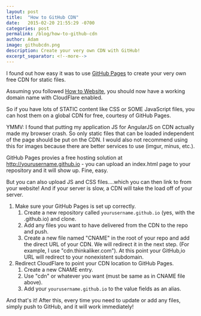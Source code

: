 ```yaml
---
layout: post
title:  "How to GitHub CDN"
date:   2015-02-20 21:55:29 -0700
categories: post
permalink: /blog/how-to-github-cdn
author: Adam
image: githubcdn.png
description: Create your very own CDN with GitHub!
excerpt_separator: <!--more-->
---
```


I found out how easy it was to use [GitHub Pages](http://pages.github.com) to create your very own free CDN for static files.

<!--more-->

Assuming you followed [How to Website](http://thinkaliker.com/blog/how-to-website), you should now have a working domain name with CloudFlare enabled.

So if you have lots of STATIC content like CSS or SOME JavaScript files, you can host them on a global CDN for free, courtesy of GitHub Pages.

YMMV: I found that putting my application JS for AngularJS on CDN actually made my browser crash. So only static files that can be loaded independent of the page should be put on the CDN. I would also not recommend using this for images because there are better services to use (imgur, minus, etc.).

GitHub Pages provies a free hosting solution at http://yourusername.github.io - you can upload an index.html page to your repository and it will show up. Fine, easy.

But you can also upload JS and CSS files....which you can then link to from your website! And if your server is slow, a CDN will take the load off of your server.

1. Make sure your GitHub Pages is set up correctly.
    1. Create a new repository called `yourusername.github.io` (yes, with the .github.io) and clone.
    2. Add any files you want to have delivered from the CDN to the repo and push.
    3. Create a new file named "CNAME" in the root of your repo and add the direct URL of your CDN. We will redirect it in the next step. (For example, I use "cdn.thinkaliker.com"). At this point your GitHub,io URL will redirect to your nonexistent subdomain.
2. Redirect CloudFlare to point your CDN location to GitHub Pages.
    1. Create a new CNAME entry.
    2. Use "cdn" or whatever you want (must be same as in CNAME file above).
    3. Add your `yourusername.github.io` to the value fields as an alias.

And that's it! After this, every time you need to update or add any files, simply push to GitHub, and it will work immediately!